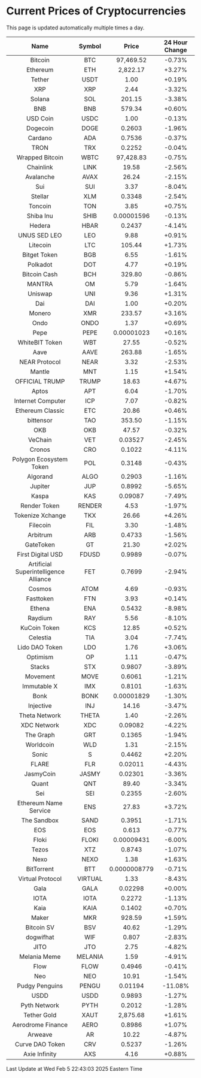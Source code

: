 # Current Prices of Cryptocurrencies
This page is updated automatically multiple times a day.

| Name | Symbol | Price | 24 Hour Change |
| :---: |:---:| :---: | :---: |
| Bitcoin | BTC | 97,469.52 | -0.73% |
| Ethereum | ETH | 2,822.17 | +3.27% |
| Tether | USDT | 1.00 | +0.19% |
| XRP | XRP | 2.44 | -3.32% |
| Solana | SOL | 201.15 | -3.38% |
| BNB | BNB | 579.34 | +0.60% |
| USD Coin | USDC | 1.00 | -0.13% |
| Dogecoin | DOGE | 0.2603 | -1.96% |
| Cardano | ADA | 0.7536 | -0.37% |
| TRON | TRX | 0.2252 | -0.04% |
| Wrapped Bitcoin | WBTC | 97,428.83 | -0.75% |
| Chainlink | LINK | 19.58 | -2.56% |
| Avalanche | AVAX | 26.24 | -2.15% |
| Sui | SUI | 3.37 | -8.04% |
| Stellar | XLM | 0.3348 | -2.54% |
| Toncoin | TON | 3.85 | +0.75% |
| Shiba Inu | SHIB | 0.00001596 | -0.13% |
| Hedera | HBAR | 0.2437 | -4.14% |
| UNUS SED LEO | LEO | 9.88 | +0.91% |
| Litecoin | LTC | 105.44 | +1.73% |
| Bitget Token | BGB | 6.55 | -1.61% |
| Polkadot | DOT | 4.77 | +0.19% |
| Bitcoin Cash | BCH | 329.80 | -0.86% |
| MANTRA | OM | 5.79 | -1.64% |
| Uniswap | UNI | 9.36 | +1.31% |
| Dai | DAI | 1.00 | +0.20% |
| Monero | XMR | 233.57 | +3.16% |
| Ondo | ONDO | 1.37 | +0.69% |
| Pepe | PEPE | 0.00001023 | +0.16% |
| WhiteBIT Token | WBT | 27.55 | -0.52% |
| Aave | AAVE | 263.88 | -1.65% |
| NEAR Protocol | NEAR | 3.32 | -2.53% |
| Mantle | MNT | 1.15 | +1.54% |
| OFFICIAL TRUMP | TRUMP | 18.63 | +4.67% |
| Aptos | APT | 6.04 | -1.70% |
| Internet Computer | ICP | 7.07 | -0.82% |
| Ethereum Classic | ETC | 20.86 | +0.46% |
| bittensor | TAO | 353.50 | -1.15% |
| OKB | OKB | 47.57 | -0.32% |
| VeChain | VET | 0.03527 | -2.45% |
| Cronos | CRO | 0.1022 | -4.11% |
| Polygon Ecosystem Token | POL | 0.3148 | -0.43% |
| Algorand | ALGO | 0.2903 | -1.16% |
| Jupiter | JUP | 0.8992 | -5.65% |
| Kaspa | KAS | 0.09087 | -7.49% |
| Render Token | RENDER | 4.53 | -1.97% |
| Tokenize Xchange | TKX | 26.66 | +4.26% |
| Filecoin | FIL | 3.30 | -1.48% |
| Arbitrum | ARB | 0.4733 | -1.56% |
| GateToken | GT | 21.30 | +2.02% |
| First Digital USD | FDUSD | 0.9989 | -0.07% |
| Artificial Superintelligence Alliance | FET | 0.7699 | -2.94% |
| Cosmos | ATOM | 4.69 | -0.93% |
| Fasttoken | FTN | 3.93 | +0.14% |
| Ethena | ENA | 0.5432 | -8.98% |
| Raydium | RAY | 5.56 | -8.10% |
| KuCoin Token | KCS | 12.85 | +0.52% |
| Celestia | TIA | 3.04 | -7.74% |
| Lido DAO Token | LDO | 1.76 | +3.06% |
| Optimism | OP | 1.11 | -0.47% |
| Stacks | STX | 0.9807 | -3.89% |
| Movement | MOVE | 0.6061 | -1.21% |
| Immutable X | IMX | 0.8101 | -1.63% |
| Bonk | BONK | 0.00001829 | -1.30% |
| Injective | INJ | 14.16 | -3.47% |
| Theta Network | THETA | 1.40 | -2.26% |
| XDC Network | XDC | 0.09082 | -4.22% |
| The Graph | GRT | 0.1365 | -1.94% |
| Worldcoin | WLD | 1.31 | -2.15% |
| Sonic | S | 0.4462 | +2.20% |
| FLARE | FLR | 0.02011 | -4.43% |
| JasmyCoin | JASMY | 0.02301 | -3.36% |
| Quant | QNT | 89.40 | -3.34% |
| Sei | SEI | 0.2355 | -2.60% |
| Ethereum Name Service | ENS | 27.83 | +3.72% |
| The Sandbox | SAND | 0.3951 | -1.71% |
| EOS | EOS | 0.613 | -0.77% |
| Floki | FLOKI | 0.00009431 | -6.00% |
| Tezos | XTZ | 0.8743 | -1.07% |
| Nexo | NEXO | 1.38 | +1.63% |
| BitTorrent | BTT | 0.0000008779 | -0.71% |
| Virtual Protocol | VIRTUAL | 1.33 | -8.43% |
| Gala | GALA | 0.02298 | +0.00% |
| IOTA | IOTA | 0.2272 | -1.13% |
| Kaia | KAIA | 0.1402 | +0.70% |
| Maker | MKR | 928.59 | +1.59% |
| Bitcoin SV | BSV | 40.62 | -1.29% |
| dogwifhat | WIF | 0.807 | -2.83% |
| JITO | JTO | 2.75 | -4.82% |
| Melania Meme | MELANIA | 1.59 | -4.91% |
| Flow | FLOW | 0.4946 | -0.41% |
| Neo | NEO | 10.91 | -1.54% |
| Pudgy Penguins | PENGU | 0.01194 | -11.08% |
| USDD | USDD | 0.9893 | -1.27% |
| Pyth Network | PYTH | 0.2012 | -1.28% |
| Tether Gold | XAUT | 2,875.68 | +1.61% |
| Aerodrome Finance | AERO | 0.8986 | +1.07% |
| Arweave | AR | 10.22 | -4.87% |
| Curve DAO Token | CRV | 0.5237 | -1.26% |
| Axie Infinity | AXS | 4.16 | +0.88% |

Last Update at Wed Feb  5 22:43:03 2025 Eastern Time